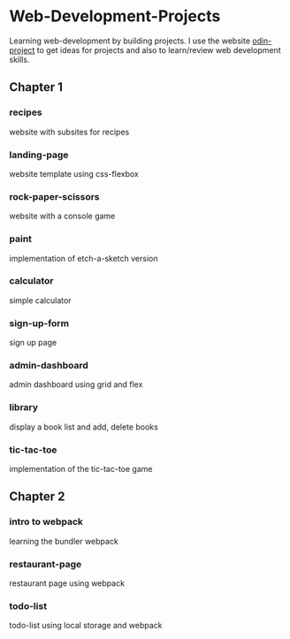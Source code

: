 # Web-Development-Projects
Learning web-development by building projects. I use the website [odin-project](https://www.theodinproject.com/dashboard)
to get ideas for projects and also to learn/review web development skills.

## Chapter 1
### recipes
website with subsites for recipes
### landing-page
website template using css-flexbox
### rock-paper-scissors
website with a console game
### paint
implementation of etch-a-sketch version
### calculator
simple calculator
### sign-up-form
sign up page
### admin-dashboard
admin dashboard using grid and flex
### library
display a book list and add, delete books
### tic-tac-toe
implementation of the tic-tac-toe game

## Chapter 2
### intro to webpack
learning the bundler webpack
### restaurant-page
restaurant page using webpack
### todo-list
todo-list using local storage and webpack
